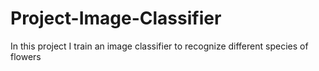 # Project-Image-Classifier
In this project I train an image classifier to recognize different species of flowers
